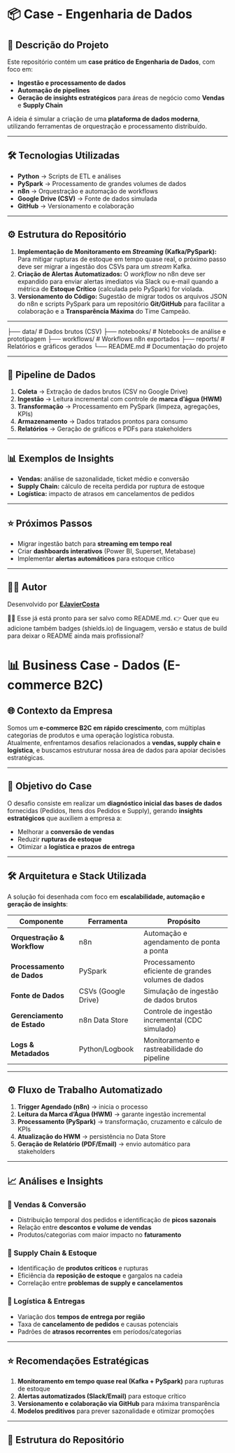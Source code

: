 # 📦 Case - Engenharia de Dados

## 📌 Descrição do Projeto
Este repositório contém um **case prático de Engenharia de Dados**, com foco em:
- **Ingestão e processamento de dados**
- **Automação de pipelines**
- **Geração de insights estratégicos** para áreas de negócio como **Vendas** e **Supply Chain**

A ideia é simular a criação de uma **plataforma de dados moderna**, utilizando ferramentas de orquestração e processamento distribuído.

---

## 🛠️ Tecnologias Utilizadas
- **Python** → Scripts de ETL e análises
- **PySpark** → Processamento de grandes volumes de dados
- **n8n** → Orquestração e automação de workflows
- **Google Drive (CSV)** → Fonte de dados simulada
- **GitHub** → Versionamento e colaboração

---

## ⚙️ Estrutura do Repositório

1.  **Implementação de Monitoramento em *Streaming* (Kafka/PySpark):** Para mitigar rupturas de estoque em tempo quase real, o próximo passo deve ser migrar a ingestão dos CSVs para um *stream* Kafka.
2.  **Criação de Alertas Automatizados:** O *workflow* no n8n deve ser expandido para enviar alertas imediatos via Slack ou e-mail quando a métrica de **Estoque Crítico** (calculada pelo PySpark) for violada.
3.  **Versionamento do Código:** Sugestão de migrar todos os arquivos JSON do n8n e scripts PySpark para um repositório **Git/GitHub** para facilitar a colaboração e a **Transparência Máxima** do Time Campeão.

---

├── data/                # Dados brutos (CSV) ├── notebooks/           # Notebooks de análise e prototipagem ├── workflows/           # Workflows n8n exportados ├── reports/             # Relatórios e gráficos gerados └── README.md            # Documentação do projeto

---

## 🚀 Pipeline de Dados
1. **Coleta** → Extração de dados brutos (CSV no Google Drive)  
2. **Ingestão** → Leitura incremental com controle de **marca d’água (HWM)**  
3. **Transformação** → Processamento em PySpark (limpeza, agregações, KPIs)  
4. **Armazenamento** → Dados tratados prontos para consumo  
5. **Relatórios** → Geração de gráficos e PDFs para stakeholders  

---

## 📊 Exemplos de Insights
- **Vendas:** análise de sazonalidade, ticket médio e conversão  
- **Supply Chain:** cálculo de receita perdida por ruptura de estoque  
- **Logística:** impacto de atrasos em cancelamentos de pedidos  

---

## ⭐ Próximos Passos
- Migrar ingestão batch para **streaming em tempo real**  
- Criar **dashboards interativos** (Power BI, Superset, Metabase)  
- Implementar **alertas automáticos** para estoque crítico  

---

## 👨‍💻 Autor
Desenvolvido por [**EJavierCosta**](https://github.com/EJavierCosta)  


Esse já está pronto para ser salvo como README.md.
👉 Quer que eu adicione também badges (shields.io) de linguagem, versão e status de build para deixar o README ainda mais profissional?


# 📊 Business Case - Dados (E-commerce B2C)

## 🌐 Contexto da Empresa
Somos um **e-commerce B2C em rápido crescimento**, com múltiplas categorias de produtos e uma operação logística robusta.  
Atualmente, enfrentamos desafios relacionados a **vendas, supply chain e logística**, e buscamos estruturar nossa área de dados para apoiar decisões estratégicas.

---

## 🎯 Objetivo do Case
O desafio consiste em realizar um **diagnóstico inicial das bases de dados** fornecidas (Pedidos, Itens dos Pedidos e Supply), gerando **insights estratégicos** que auxiliem a empresa a:

- Melhorar a **conversão de vendas**  
- Reduzir **rupturas de estoque**  
- Otimizar a **logística e prazos de entrega**  

---

## 🛠️ Arquitetura e Stack Utilizada
A solução foi desenhada com foco em **escalabilidade, automação e geração de insights**:

| Componente | Ferramenta | Propósito |
|------------|------------|-----------|
| **Orquestração & Workflow** | n8n | Automação e agendamento de ponta a ponta |
| **Processamento de Dados** | PySpark | Processamento eficiente de grandes volumes de dados |
| **Fonte de Dados** | CSVs (Google Drive) | Simulação de ingestão de dados brutos |
| **Gerenciamento de Estado** | n8n Data Store | Controle de ingestão incremental (CDC simulado) |
| **Logs & Metadados** | Python/Logbook | Monitoramento e rastreabilidade do pipeline |

---

## ⚙️ Fluxo de Trabalho Automatizado
1. **Trigger Agendado (n8n)** → inicia o processo  
2. **Leitura da Marca d’Água (HWM)** → garante ingestão incremental  
3. **Processamento (PySpark)** → transformação, cruzamento e cálculo de KPIs  
4. **Atualização do HWM** → persistência no Data Store  
5. **Geração de Relatório (PDF/Email)** → envio automático para stakeholders  

---

## 📈 Análises e Insights

### 🔹 Vendas & Conversão
- Distribuição temporal dos pedidos e identificação de **picos sazonais**  
- Relação entre **descontos e volume de vendas**  
- Produtos/categorias com maior impacto no **faturamento**  

### 🔹 Supply Chain & Estoque
- Identificação de **produtos críticos** e rupturas  
- Eficiência da **reposição de estoque** e gargalos na cadeia  
- Correlação entre **problemas de supply e cancelamentos**  

### 🔹 Logística & Entregas
- Variação dos **tempos de entrega por região**  
- Taxa de **cancelamento de pedidos** e causas potenciais  
- Padrões de **atrasos recorrentes** em períodos/categorias  

---

## ⭐ Recomendações Estratégicas
1. **Monitoramento em tempo quase real (Kafka + PySpark)** para rupturas de estoque  
2. **Alertas automatizados (Slack/Email)** para estoque crítico  
3. **Versionamento e colaboração via GitHub** para máxima transparência  
4. **Modelos preditivos** para prever sazonalidade e otimizar promoções  

---

## 📂 Estrutura do Repositório

